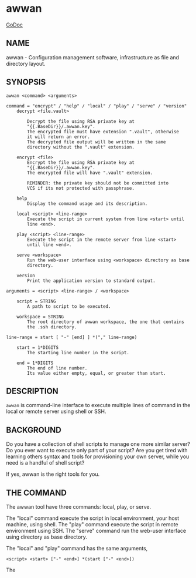 # awwan

[GoDoc](https://pkg.go.dev/git.sr.ht/~shulhan/awwan)

##  NAME

awwan - Configuration management software, infrastructure as file and
directory layout.


##  SYNOPSIS

```
awwan <command> <arguments>

command = "encrypt" / "help" / "local" / "play" / "serve" / "version"
	decrypt <file.vault>

		Decrypt the file using RSA private key at
		"{{.BaseDir}}/.awwan.key".
		The encrypted file must have extension ".vault", otherwise
		it will return an error.
		The decrypted file output will be written in the same
		directory without the ".vault" extension.

	encrypt <file>
		Encrypt the file using RSA private key at
		"{{.BaseDir}}/.awwan.key".
		The encrypted file will have ".vault" extension.

		REMINDER: the private key should not be committed into
		VCS if its not protected with passphrase.

	help
		Display the command usage and its description.

	local <script> <line-range>
		Execute the script in current system from line <start> until
		line <end>.

	play <script> <line-range>
		Execute the script in the remote server from line <start>
		until line <end>.

	serve <workspace>
		Run the web-user interface using <workspace> directory as base
		directory.

	version
		Print the application version to standard output.

arguments = <script> <line-range> / <workspace>

	script = STRING
		A path to script to be executed.

	workspace = STRING
		The root directory of awwan workspace, the one that contains
		the .ssh directory.

line-range = start [ "-" [end] ] *("," line-range)

	start = 1*DIGITS
		The starting line number in the script.

	end = 1*DIGITS
		The end of line number.
		Its value either empty, equal, or greater than start.
```


##  DESCRIPTION

`awwan` is command-line interface to execute multiple lines of command in
the local or remote server using shell or SSH.


##  BACKGROUND

Do you have a collection of shell scripts to manage one more similar server?
Do you ever want to execute only part of your script?
Are you get tired with learning others syntax and tools for provisioning
your own server, while you need is a handful of shell script?

If yes, awwan is the right tools for you.


##  THE COMMAND

The awwan tool have three commands: local, play, or serve.

The "local" command execute the script in local environment, your host
machine, using shell.
The "play" command execute the script in remote environment using SSH.
The "serve" command run the web-user interface using <workspace> directory as
base directory.

The "local" and "play" command has the same arguments,

```
<script> <start> ["-" <end>] *(start ["-" <end>])
```

The <script> argument is the path to the awwan script file.

The <start> argument is line start number.
Its define the line number in the script where awwan start execution.

The <end> argument define the line number in the script where awwan
stop executing the script, or "-" empty to set to the last line.
If not defined then its equal to the line start, which means awwan execute
only single line.

The "serve" command have only single argument,

```
<workspace>
```

The <workspace> argument is the awwan workspace directory that contains the
.ssh directory.


Here is some examples of how to execute script,

* Execute line 5, 7, and 10 until 15 of "script.aww" in local system,

```
$ awwan local myserver/script.aww 5,7,10-15
```

* Execute line 6 and line 12 until the end of line of "script.aww" in remote
  server known as "myserver",

```
$ awwan play myserver/script.aww 6,12-
```

* Run the web-user interface using the current directory as workspace,

```
$ awwan serve .
--- BaseDir: .
--- Starting HTTP server at 127.0.0.1:17600
```


##  THE SCRIPT

The awwan script is similar to shell script.
Each line started with '#' is a comment, except for special, magic words.
Each statement, either in local or remote, is executed using "sh -c".

There are five magic words in the script: `#require:`, `#get:`, `#get!`,
`#put:`, and `#put!`.

Magic word `#require:` ensure that the statement after it always executed even
if its skipped by line-start number argument.
For example, given following script with line number

```
1: #require: echo a
2: echo b
3: #require: echo c
4: echo d
```

Executing "awwan local script.aww 2", always execute "require:" at line number
1 `echo a`, so the output would be

```
a
b
```

Executing "awwan local script.aww 4", always execute "require:" line number 1
and 3, so the output would be

```
a
c
d
```

Magic word `#get:` copy file from remote server to your local file system.
For example,

```
#get: /etc/os-release os-release
```

Magic word `#get!` copy file from remote server, that can be accessed only by
using sudo, to your local file.
For example,

```
#get! /etc/nginx/ssl/my.crt server.crt
```

Magic word `#put:` copy file from your local to remote server.
For example,

```
#put: /etc/locale.conf /tmp/locale.conf
```

Magic word `#put!` copy file from your local system to remote server using
sudo.
For example,

```
#put! /etc/locale.conf /etc/locale.conf
```

Here is an example of script that install Nginx on remote Arch Linux server
using configuration from your local computer,

```
sudo pacman -Sy --noconfirm nginx
sudo systemctl enable nginx

#put! {{.ScriptDir}}/etc/nginx/nginx.conf /etc/nginx/

sudo systemctl restart nginx
sudo systemctl status nginx
```

##  ENVIRONMENT FILE

The environment file is a file named `awwan.env` that contains variables using
the form "key=value" that can be used for templating.

When executing the script, `awwan` read environment files in the current
directory, and in each sub-directory, until the script directory.

The environment file use the ini file format,

```
[section "subsection"]
key = value
```

We will explain how to use and get the environment variables below.


##  TEMPLATING

Template file is any text or script files that dynamically generated using
values from variables defined in environment files.

There are six global variables that shared to all template or script files,

* `.BaseDir` contains the absolute path of current directory
* `.ScriptDir` contains the relative path to script directory
* `.SSHKey` contains the value of "IdentityFile" in SSH configuration
* `.SSHUser` contains the value of "User" in SSH configuration
* `.SSHHost` contains the value of "Host" in SSH configuration
* `.SSHPort` contains the value of "Port" in SSH configuration

To get the value wrap the variable using '{{}}' for example,

```
#put! {{.BaseDir}}/templates/etc/hosts /etc/
#put! {{.ScriptDir}}/etc/hosts /etc/

scp -i {{.SSHKey}} src {{.SSHUser}}@{{.SSHHost}}:{{.SSHPort}}/dst
```

To get the value of variable in environment file you put the string ".Val"
followed by section, subsection and key names, each separated by colon ":".
If no subsection exist you can leave it empty.

You can put the variable inside the script or in the file that you want to
copy.

For example, given the following environment file,

```
[all]
user = arch

[whitelist "ip"]
alpha = 1.2.3.4/32
beta  = 2.3.4.5/32
```

* `{{.Val "all::user"}}` result to "arch" (without double quote), and
* `{{.Val "whitelist:ip:alpha"}}` result to "1.2.3.4/32"
  (without double quote)


##  THE SSH CONFIG

After we learn about the command, script, variables, and templating; we need
to explain some file and directory structure that required by `awwan` so it
can connect to the SSH server.

To be able to connect to the remote SSH server, `awwan` need to know the
remote host name, remote user, and location of private key file.
All of this are derived from ssh_config(5) file in the current directory and
in the user's home directory.

The remote host name is derived from directory name of the script file.
It is matched with `Host` or `Match` section in the ssh_config(5) file.

For example, given the following directory structure,

```
.
|
+-- .ssh/
|   |
|   --- config
+-- development
    |
    --- script.aww
```

If we execute the "development/script.aww", awwan search for the Host that
match with "development" in current ".ssh/config" or in "~/.ssh/config".


##  EXAMPLE

To give you the taste of the idea, we will show you an example using the
working directory $WORKDIR as our base directory.

Let say that we have the working remote server named "myserver" at IP address
"1.2.3.4" using username "arch" on port "2222".

In the $WORKDIR, create directory ".ssh" and "config" file,

```
$ mkdir -p .ssh
$ cat > .ssh/config <<EOF
Host myserver
	Hostname 1.2.3.4
	User arch
	Port 2222
	IdentityFile .ssh/myserver
EOF
```

Still in the $WORKDIR, create  the environment file "awwan.env"

```
$ cat > awwan.env <<EOF
[all]
user = arch
host = myserver

[whitelist "ip"]
alpha = 1.2.3.4/32
beta  = 2.3.4.5/32
EOF
```

Inside the $WORKDIR we create the directory that match with our server name
and a script file "test.aww",

```
$ mkdir -p myserver
$ cat > myserver/test.aww <<EOF
echo {{.Val "all::host"}}`
#put: {{.ScriptDir}}/test /tmp/
cat /tmp/test
EOF
```

and a template file "test",

```
$ cat > myserver/test <<EOF
Hi {{.Val "all::user"}}!
EOF
```

When executed from start to end like these,

```
$ awwan play myserver/test.aww 1-
```

it prints the following output to terminal,

```
>>> arch@1.2.3.4:2222: 1: echo myserver

myserver
test                                                  100%    9     0.4KB/s   00:00
>>> arch@1.2.3.4:2222: 3: cat /tmp/test

Hi arch!
```

That's it.


##  FAQ

###  Workspace structure

Beside ".ssh" directory and directory as host name, `awwan` did not require
any other special directory but we really recommend that you use sub directory
to group several nodes on several cloud services.
For example, if you use cloud services with several nodes inside it, we
recommend the following directory structures,

```
<cloud-service>/<project-name>/<service-name>/<node-name>
```

The `<cloud-service>` is the name of your remote server, it could be "AWS",
"GCP", "DO", and others.
The `<project-name>` is your account ID in your cloud service or your project
name.
The `<service-name>` is a group of several nodes, for example "development",
"staging", "production".
The `<node-name>` is name of your node, each node should have one single
directory.


Here is an example of directory structures,

```
.
├── commons
├── gcp
│   ├── development
│   │   └── vm
│   │       ├── www
│   │       │   └── etc
│   │       │       ├── my.cnf.d
│   │       │       ├── nginx
│   │       │       ├── php
│   │       │       │   └── php-fpm.d
│   │       │       └── systemd
│   │       │           └── system
│   │       │               └── mariadb.service.d
│   │       └── ci
│   └── production
│       └── vm
│           └── www
│               └── etc -> ../../../development/vm/www//etc
└── templates
    ├── etc
    │   ├── pacman.d
    │   └── ssh
    └── home
```

The `commons` directory contains common script that can be executed in any
server.

The `templates` directory contains common templates that can be used by any
scripts.

The `gcp` directory is cloud service with two accounts "development" and
"production", and the rest are node names and templates used in that node.


### What happened if two variables declared inside two environment files?

When executing the script `awwan` merge the variables from current directory
with variables from script directory.
Any keys that are duplicate will be merged and the last one overwrite the
previous one.


### Use case of magic command `#require:`

The magic command `#require:` is added to prevent running local command using
different project or configuration.

The use case was derived from experience with `gcloud` and `kubectl` commands.
When you have more than one projects in GCP, you need to make sure that the
command that you run is using correct configuration.

Here is the example of deploying Cloud Functions using local awwan script,

```
1: #require: gcloud config configurations activate {{.Val "gcloud::config"}}
3:
4: ## Create PubSub topic.
5:
6: gcloud pubsub topics create {{.Val "CloudFunctions:log2slack:pubsub_topic"}}
7:
8: ## Create Logger Sink to Route the log to PubSub topic.
9:
10: gcloud logging sinks create {{.Val "CloudFunctions:log2slack:pubsub_topic"}} \
11:	pubsub.googleapis.com/projects/{{.Val "gcloud::project"}}/topics/{{.Val "CloudFunctions:log2slack:pubsub_topic"}} \
12:	--log-filter=severity>=WARNING
13:
14: ## Create Cloud Functions to forward log to Slack.
15:
16: gcloud functions deploy Log2Slack \
17:	--source {{.ScriptDir}} \
18:	--entry-point Log2Slack \
19:	--runtime go113 \
20:	--trigger-topic {{.Val "CloudFunctions:log2slack:pubsub_topic"}} \
21:	--set-env-vars SLACK_WEBHOOK_URL={{.Val "slack::slack_webhook_url"}} \
22:	--ingress-settings internal-only \
23:	--max-instances=5
24:
25: ## Test the chains by publishing a message to Topic...
26:
27: gcloud pubsub topics \
28:	publish {{.Val "CloudFunctions:log2slack:pubsub_topic"}} \
29:	--message='Hello World!'
```

When executing statement at line number 6, 10, 16 or 27 we need to make sure
that it always using the correct environment "gcloud::config",


```
$ awwan local awwan/playground/CloudFunctions/log2slack/local.deploy.aww 27
2020/06/04 01:48:38 >>> loading "/xxx/awwan.env" ...
2020/06/04 01:48:38 >>> loading "/xxx/awwan/dev/awwan.env" ...
2020/06/04 01:48:38 --- require 2: gcloud config configurations activate dev

Activated [dev].
2020/06/04 01:48:38 >>> local 29: gcloud pubsub topics publish logs
--message='Hello World!'
```

##  BUGS

Known bugs,

* Executing script start with line number contains "#require:" is not
  executing the required statement.


##  LINKS

The source codes for this software project can be viewed at
https://sr.ht/~shulhan/awwan/ .

For request of features and/or bugs report please submitted through web at
https://todo.sr.ht/~shulhan/awwan .


##  DEVELOPMENT

This project require git, GNU make, Go compiler, and TypeScript compiler.

Steps to build from source,

    $ git clone --recurse-submodules https://git.sr.ht/~shulhan/awwan
    $ make

To run development server that watch changes on _www, run

    $ make serve-dev


##  LICENSE

Copyright (C) 2019-2023 M. Shulhan <ms@kilabit.info>

This program is free software: you can redistribute it and/or modify it
under the terms of the GNU General Public License as published by the Free
Software Foundation, either version 3 of the License, or any later version.

This program is distributed in the hope that it will be useful, but
WITHOUT ANY WARRANTY; without even the implied warranty of MERCHANTABILITY
or FITNESS FOR A PARTICULAR PURPOSE.
See the GNU General Public License for more details.

You should have received a copy of the GNU General Public License along with
this program.
If not, see <http://www.gnu.org/licenses/>.

<!--
SPDX-FileCopyrightText: 2019 M. Shulhan <ms@kilabit.info>
SPDX-License-Identifier: GPL-3.0-or-later
-->
<!-- vim: noexpandtab:tabstop=8:shiftwidth=8:textwidth=76:
-->
